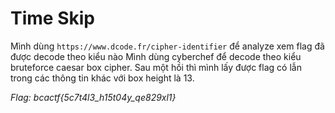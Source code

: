 # Time Skip

Mình dùng ```https://www.dcode.fr/cipher-identifier``` để analyze xem flag đã được decode theo kiểu nào
Mình dùng cyberchef để decode theo kiểu bruteforce caesar box cipher.
Sau một hồi thì mình lấy được flag có lẫn trong các thông tin khác với box height là 13.

*Flag: bcactf{5c7t4l3_h15t04y_qe829xl1}*